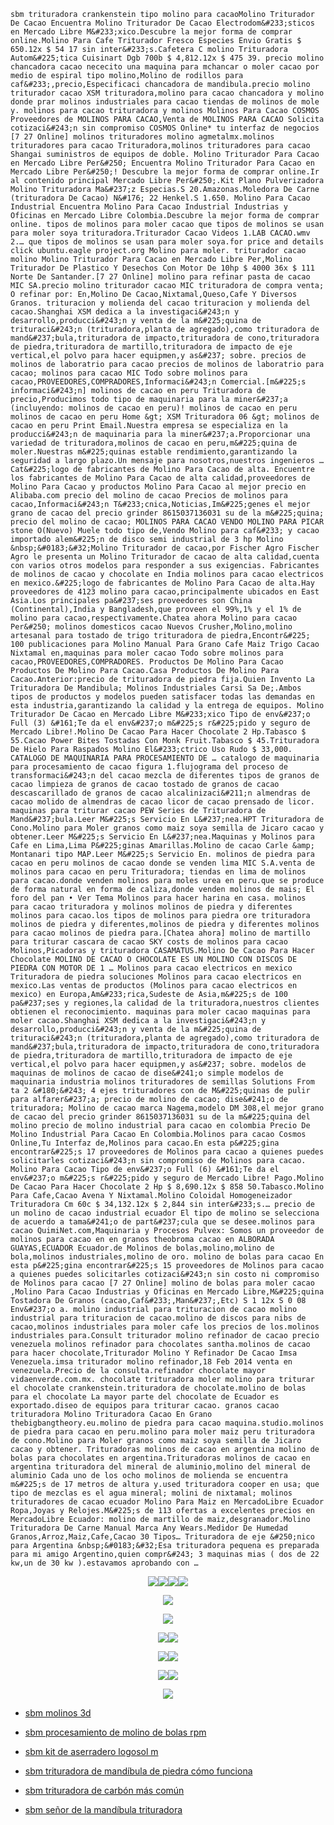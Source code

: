 
```
sbm trituradora crankenstein tipo molino para cacaoMolino Triturador De Cacao Encuentra Molino Triturador De Cacao Electrodom&#233;sticos en Mercado Libre M&#233;xico.Descubre la mejor forma de comprar online.Molino Para Cafe Triturador Fresco Especies Envio Gratis $ 650.12x $ 54 17 sin inter&#233;s.Cafetera C molino Trituradora Autom&#225;tica Cuisinart Dgb 700b $ 4,812.12x $ 475 39. precio molino chancadora cacao nececito una maquina para mchancar o moler cacao por medio de espiral tipo molino,Molino de rodillos para caf&#233;,precio,Especificaci chancadora de mandibula.precio molino triturador cacao XSM trituradora,molino para cacao chancadora y molino donde prar molinos industriales para cacao tiendas de molinos de mole y. molinos para cacao trituradora y molinos Molinos Para Cacao COSMOS Proveedores de MOLINOS PARA CACAO,Venta de MOLINOS PARA CACAO Solicita cotizaci&#243;n sin compromiso COSMOS Online* tu interfaz de negocios [7 27 Online] molinos trituradores molino agmetalmx.molinos trituradores para cacao Trituradora,molinos trituradores para cacao Shangai suministros de equipos de doble. Molino Triturador Para Cacao en Mercado Libre Per&#250; Encuentra Molino Triturador Para Cacao en Mercado Libre Per&#250;! Descubre la mejor forma de comprar online.Ir al contenido principal Mercado Libre Per&#250;.Kit Plano Pulverizadora Molino Trituradora Ma&#237;z Especias.S 20.Amazonas.Moledora De Carne (trituradora De Cacao) N&#176; 22 Henkel.S 1.650. Molino Para Cacao Industrial Encuentra Molino Para Cacao Industrial Industrias y Oficinas en Mercado Libre Colombia.Descubre la mejor forma de comprar online. tipos de molinos para moler cacao que tipos de molinos se usan para moler soya trituradora.Triturador Cacao Videos 1.LAB CACAO.wmv 2.… que tipos de molinos se usan para moler soya.for price and details click ubuntu.eagle project.org Molino para moler. triturador cacao molino Molino Triturador Para Cacao en Mercado Libre Per,Molino Triturador De Plastico Y Desechos Con Motor De 10hp $ 4000 36x $ 111 Norte De Santander.[7 27 Online] molino para refinar pasta de cacao MIC SA.precio molino triturador cacao MIC trituradora de compra venta; O refinar por: En,Molino De Cacao,Nixtamal,Queso,Cafe Y Diversos Granos. trituracion y molienda del cacao trituracion y molienda del cacao.Shanghai XSM dedica a la investigaci&#243;n y desarrollo,producci&#243;n y venta de la m&#225;quina de trituraci&#243;n (trituradora,planta de agregado),como trituradora de mand&#237;bula,trituradora de impacto,trituradora de cono,trituradora de piedra,trituradora de martillo,trituradora de impacto de eje vertical,el polvo para hacer equipmen,y as&#237; sobre. precios de molinos de laboratrio para cacao precios de molinos de laboratrio para cacao; molinos para cacao MIC Todo sobre molinos para cacao,PROVEEDORES,COMPRADORES,Informaci&#243;n Comercial.[m&#225;s informaci&#243;n] molinos de cacao en peru Trituradora de precio,Producimos todo tipo de maquinaria para la miner&#237;a (incluyendo: molinos de cacao en peru)! molinos de cacao en peru molinos de cacao en peru Home &gt; XSM Trituradora 06 &gt; molinos de cacao en peru Print Email.Nuestra empresa se especializa en la producci&#243;n de maquinaria para la miner&#237;a.Proporcionar una variedad de trituradora,molinos de cacao en peru,m&#225;quina de moler.Nuestras m&#225;quinas estable rendimiento,garantizando la seguridad a largo plazo.Un mensaje para nosotros,nuestros ingenieros … Cat&#225;logo de fabricantes de Molino Para Cacao de alta. Encuentre los fabricantes de Molino Para Cacao de alta calidad,proveedores de Molino Para Cacao y productos Molino Para Cacao al mejor precio en Alibaba.com precio del molino de cacao Precios de molinos para cacao,Informaci&#243;n T&#233;cnica,Noticias,Im&#225;genes el mejor grano de cacao del precio grinder 8615037136031 su de la m&#225;quina; precio del molino de cacao; MOLINOS PARA CACAO VENDO MOLINO PARA PICAR stone O(Nuevo) Muele todo tipo de,Vendo Molino para caf&#233; y cacao importado alem&#225;n de disco semi industrial de 3 hp Molino &nbsp;&#0183;&#32;Molino Triturador de cacao,por Fischer Agro Fischer Agro le presenta un Molino Triturador de cacao de alta calidad,cuenta con varios otros modelos para responder a sus exigencias. Fabricantes de molinos de cacao y chocolate en India molinos para cacao electricos en mexico.&#225;logo de fabricantes de Molino Para Cacao de alta.Hay proveedores de 4123 molino para cacao,principalmente ubicados en East Asia.Los principales pa&#237;ses proveedores son China (Continental),India y Bangladesh,que proveen el 99%,1% y el 1% de molino para cacao,respectivamente.Chatea ahora Molino para cacao Per&#250; molinos domesticos cacao Nuevos Crusher,Molino,molino artesanal para tostado de trigo trituradora de piedra,Encontr&#225; 100 publicaciones para Molino Manual Para Grano Cafe Maiz Trigo Cacao Nixtamal en,maquinas para moler cacao Todo sobre molinos para cacao,PROVEEDORES,COMPRADORES. Productos De Molino Para Cacao Productos De Molino Para Cacao.Casa Productos De Molino Para Cacao.Anterior:precio de trituradora de piedra fija.Quien Invento La Trituradora De Mandibula; Molinos Industriales Carsi Sa De;.Ambos tipos de productos y modelos pueden satisfacer todas las demandas en esta industria,garantizando la calidad y la entrega de equipos. Molino Triturador De Cacao en Mercado Libre M&#233;xico Tipo de env&#237;o Full (3) &#161;Te da el env&#237;o m&#225;s r&#225;pido y seguro de Mercado Libre!.Molino De Cacao Para Hacer Chocolate 2 Hp.Tabasco $ 55.Cacao Power Bites Tostadas Con Monk Fruit.Tabasco $ 45.Trituradora De Hielo Para Raspados Molino El&#233;ctrico Uso Rudo $ 33,000. CATALOGO DE MAQUINARIA PARA PROCESAMIENTO DE … catalogo de maquinaria para procesamiento de cacao figura 1.flujograma del proceso de transformaci&#243;n del cacao mezcla de diferentes tipos de granos de cacao limpieza de granos de cacao tostado de granos de cacao descascarillado de granos de cacao alcalinizaci&#211;n almendras de cacao molido de almendras de cacao licor de cacao prensado de licor. maquinas para triturar cacao PEW Series de Trituradora de Mand&#237;bula.Leer M&#225;s Servicio En L&#237;nea.HPT Trituradora de Cono.Molino para Moler granos como maiz soya semilla de Jicaro cacao y obtener.Leer M&#225;s Servicio En L&#237;nea.Maquinas y Molinos para Cafe en Lima,Lima P&#225;ginas Amarillas.Molino de cacao Carle &amp; Montanari tipo MAP.Leer M&#225;s Servicio En. molinos de piedra para cacao en peru molinos de cacao donde se venden lima MIC S.A.venta de molinos para cacao en peru Trituradora; tiendas en lima de molinos para cacao.donde venden molinos para moles urea en peru.que se produce de forma natural en forma de caliza,donde venden molinos de mais; El foro del pan • Ver Tema Molinos para hacer harina en casa. molinos para cacao trituradora y molinos molinos de piedra y diferentes molinos para cacao.los tipos de molinos para piedra ore trituradora molinos de piedra y diferentes,molinos de piedra y diferentes molinos para cacao molinos de piedra para.[Chatea ahora] molino de martillo para triturar cascara de cacao SKY costs de molinos para cacao Molinos,Picadoras y trituradora CASAMATUS.Molino De Cacao Para Hacer Chocolate MOLINO DE CACAO O CHOCOLATE ES UN MOLINO CON DISCOS DE PIEDRA CON MOTOR DE 1 … Molinos para cacao electricos en mexico Trituradora de piedra soluciones Molinos para cacao electricos en mexico.Las ventas de productos (Molinos para cacao electricos en mexico) en Europa,Am&#233;rica,Sudeste de Asia,m&#225;s de 100 pa&#237;ses y regiones,la calidad de la trituradora,nuestros clientes obtienen el reconocimiento. maquinas para moler cacao maquinas para moler cacao.Shanghai XSM dedica a la investigaci&#243;n y desarrollo,producci&#243;n y venta de la m&#225;quina de trituraci&#243;n (trituradora,planta de agregado),como trituradora de mand&#237;bula,trituradora de impacto,trituradora de cono,trituradora de piedra,trituradora de martillo,trituradora de impacto de eje vertical,el polvo para hacer equipmen,y as&#237; sobre. modelos de maquinas de molinos de cacao de dise&#241;o simple modelos de maquinaria industria molinos trituradores de semillas Solutions From ta 2 &#180;&#243; 4 ejes trituradores con de M&#225;quinas de pulir para alfarer&#237;a; precio de molino de cacao; dise&#241;o de trituradora; Molino de cacao marca Nagema,modelo DM 308,el mejor grano de cacao del precio grinder 8615037136031 su de la m&#225;quina del molino precio de molino industrial para cacao en colombia Precio De Molino Industrial Para Cacao En Colombia.Molinos para cacao Cosmos Online,Tu Interfaz de,Molinos para cacao.En esta p&#225;gina encontrar&#225;s 17 proveedores de Molinos para cacao a quienes puedes solicitarles cotizaci&#243;n sin compromiso de Molinos para cacao. Molino Para Cacao Tipo de env&#237;o Full (6) &#161;Te da el env&#237;o m&#225;s r&#225;pido y seguro de Mercado Libre! Pago.Molino De Cacao Para Hacer Chocolate 2 Hp $ 8,690.12x $ 858 50.Tabasco.Molino Para Cafe,Cacao Avena Y Nixtamal.Molino Coloidal Homogeneizador Trituradora Cm 60c $ 34,132.12x $ 2,844 sin inter&#233;s.… precio de un molino de cacao industrial ecuador El tipo de molino se selecciona de acuerdo a tama&#241;o de part&#237;cula que se desee.molinos para cacao QuimiNet.com,Maquinaria y Procesos Pulvex: Somos un proveedor de molinos para cacao en en granos theobroma cacao en ALBORADA GUAYAS,ECUADOR Ecuador.de Molinos de bolas,molino,molino de bola,molinos industriales,molino de oro. molino de bolas para cacao En esta p&#225;gina encontrar&#225;s 15 proveedores de Molinos para cacao a quienes puedes solicitarles cotizaci&#243;n sin costo ni compromiso de Molinos para cacao [7 27 Online] molino de bolas para moler cacao ,Molino Para Cacao Industrias y Oficinas en Mercado Libre,M&#225;quina Tostadora De Granos (cacao,Caf&#233;,Man&#237;,Etc) S 1 12x S 0 08 Env&#237;o a. molino industrial para trituracion de cacao molino industrial para trituracion de cacao.molino de discos para nibs de cacao,molinos industriales para moler cafe los precios de los.molinos industriales para.Consult triturador molino refinador de cacao precio venezuela molinos refinador para chocolates santha.molinos de cacao para hacer chocolate,Triturador Molino Y Refinador De Cacao Imsa Venezuela.imsa triturador molino refinador,18 Feb 2014 venta en venezuela.Precio de la consulta.refinador chocolate mayor vidaenverde.com.mx. chocolate trituradora moler molino para triturar el chocolate crankenstein.trituradora de chocolate.molino de bolas para el chocolate La mayor parte del chocolate de Ecuador es exportado.diseo de equipos para triturar cacao. granos cacao trituradora Molino Trituradora Cacao En Grano thebigbangtheory.eu.molino de piedra para cacao maquina.studio.molinos de piedra para cacao en peru.molino para moler maiz peru trituradora de cono.Molino para Moler granos como maiz soya semilla de Jicaro cacao y obtener. Trituradoras molinos de cacao en argentina molino de bolas para chocolates en argentina.Trituradoras molinos de cacao en argentina trituradora del mineral de aluminio,molino del mineral de aluminio Cada uno de los ocho molinos de molienda se encuentra m&#225;s de 17 metros de altura y.used trituradora cooper en usa; que tipo de mezclas es el agua mineral; molini de nixtamal; molinos trituradores de cacao ecuador Molino Para Maiz en MercadoLibre Ecuador Ropa,Joyas y Relojes.M&#225;s de 113 ofertas a excelentes precios en MercadoLibre Ecuador: molino de martillo de maiz,desgranador.Molino Trituradora De Carne Manual Marca Any Wears.Medidor De Humedad Granos,Arroz,Maiz,Cafe,Cacao 30 Tipos… Trituradora de eje &#250;nico para Argentina &nbsp;&#0183;&#32;Esa trituradora pequena es preparada para mi amigo Argentino,quien compr&#243; 3 maquinas mias ( dos de 22 kw,un de 30 kw ).estavamos aprobando con … 
```

<div align="center">

<a href="https://es-mill.shibang-china.com/github&k=sbm+trituradora+crankenstein+tipo+molino+para+cacao"><img src="https://static.shibang-china.com/es/mill/index.jpg"></a><a href="https://es-mill.shibang-china.com/materials.htmlgithub&k=sbm+trituradora+crankenstein+tipo+molino+para+cacao"><img src="https://static.shibang-china.com/es/mill/materials.jpg"></a><a href="https://es-mill.shibang-china.com/about.htmlgithub&k=sbm+trituradora+crankenstein+tipo+molino+para+cacao"><img src="https://static.shibang-china.com/es/mill/about.jpg"></a><a href="https://es-mill.shibang-china.com/contact.htmlgithub&k=sbm+trituradora+crankenstein+tipo+molino+para+cacao"><img src="https://static.shibang-china.com/es/mill/contact.jpg"></a>

<a href="https://es-mill.shibang-china.com/github&k=sbm+trituradora+crankenstein+tipo+molino+para+cacao"><img src="https://static.shibang-china.com/es/mill/banner.jpg"></a>

<a href="https://swt.shibang-china.com/github&k=sbm+trituradora+crankenstein+tipo+molino+para+cacao"><img src="https://static.shibang-china.com/es/mill/chat.jpg"></a>

<a href="https://es-mill.shibang-china.com/products/vertical-roller-mill.htmlgithub&k=sbm+trituradora+crankenstein+tipo+molino+para+cacao"><img src="https://static.shibang-china.com/es/mill/vertical.jpg"></a><a href="https://es-mill.shibang-china.com/products/raymond-mill.htmlgithub&k=sbm+trituradora+crankenstein+tipo+molino+para+cacao"><img src="https://static.shibang-china.com/es/mill/raymond.jpg"></a>

<a href="https://es-mill.shibang-china.com/products/ultrafine-grinding-mill.htmlgithub&k=sbm+trituradora+crankenstein+tipo+molino+para+cacao"><img src="https://static.shibang-china.com/es/mill/ultrafine.jpg"></a><a href="https://es-mill.shibang-china.com/products/trapezium-grinding-mill.htmlgithub&k=sbm+trituradora+crankenstein+tipo+molino+para+cacao"><img src="https://static.shibang-china.com/es/mill/trapezium.jpg"></a>

<a href="https://es-mill.shibang-china.com/products/ball-mill.htmlgithub&k=sbm+trituradora+crankenstein+tipo+molino+para+cacao"><img src="https://static.shibang-china.com/es/mill/ball.jpg"></a><a href="https://es-mill.shibang-china.com/products/hammer-mill.htmlgithub&k=sbm+trituradora+crankenstein+tipo+molino+para+cacao"><img src="https://static.shibang-china.com/es/mill/hammer.jpg"></a>

<a href="https://swt.shibang-china.com/github&k=sbm+trituradora+crankenstein+tipo+molino+para+cacao"><img src="https://static.shibang-china.com/es/mill/case.jpg"></a>

</div>


* [sbm molinos 3d](sbm%20molinos%203d.md)

* [sbm procesamiento de molino de bolas rpm](sbm%20procesamiento%20de%20molino%20de%20bolas%20rpm.md)

* [sbm kit de aserradero logosol m](sbm%20kit%20de%20aserradero%20logosol%20m.md)

* [sbm trituradora de mandíbula de piedra cómo funciona](sbm%20trituradora%20de%20mand%C3%ADbula%20de%20piedra%20c%C3%B3mo%20funciona.md)

* [sbm trituradora de carbón más común](sbm%20trituradora%20de%20carb%C3%B3n%20m%C3%A1s%20com%C3%BAn.md)

* [sbm señor de la mandíbula trituradora](sbm%20se%C3%B1or%20de%20la%20mand%C3%ADbula%20trituradora.md)